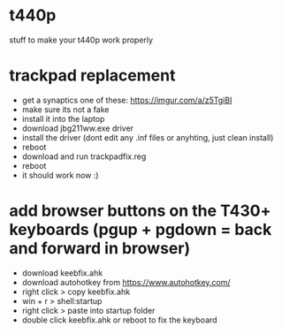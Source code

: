 # t440p
stuff to make your t440p work properly

# trackpad replacement
* get a synaptics one of these: https://imgur.com/a/z5TgiBI
* make sure its not a fake 
* install it into the laptop
* download jbg211ww.exe driver 
* install the driver (dont edit any .inf files or anyhting, just clean install)
* reboot
* download and run trackpadfix.reg
* reboot
* it should work now :)

# add browser buttons on the T430+ keyboards (pgup + pgdown = back and forward in browser)
* download keebfix.ahk
* download autohotkey from https://www.autohotkey.com/
* right click > copy keebfix.ahk
* win + r > shell:startup
* right click > paste into startup folder
* double click keebfix.ahk or reboot to fix the keyboard
